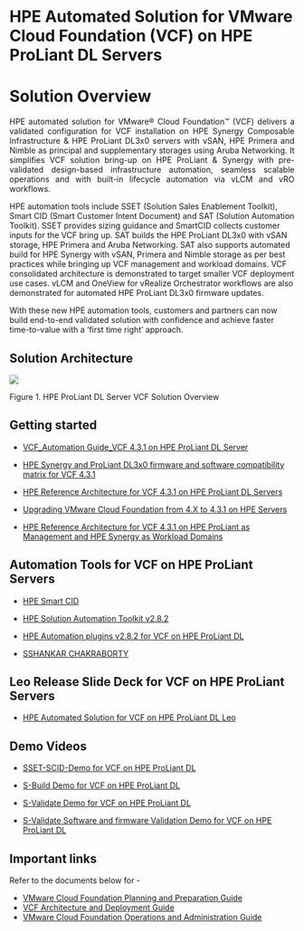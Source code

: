 ﻿# HPE Automated Solution for VMware Cloud Foundation (VCF) on HPE ProLiant DL Servers

# Solution Overview
<p align="justify">HPE automated solution for VMware® Cloud Foundation™ (VCF) delivers a validated configuration for VCF installation on HPE Synergy Composable Infrastructure & HPE ProLiant DL3x0 servers with vSAN, HPE Primera and Nimble as principal and supplementary storages using Aruba Networking. It simplifies VCF solution bring-up on HPE ProLiant & Synergy with pre-validated design-based infrastructure automation, seamless scalable operations and with built-in lifecycle automation via vLCM and vRO workflows.
  
HPE automation tools include SSET (Solution Sales Enablement Toolkit), Smart CID (Smart Customer Intent Document) and SAT (Solution Automation Toolkit). SSET provides sizing guidance and SmartCID collects customer inputs for the VCF bring up. SAT builds the HPE ProLiant DL3x0 with vSAN storage, HPE Primera and Aruba Networking. SAT also supports automated build for HPE Synergy with vSAN, Primera and Nimble storage as per best practices while bringing up VCF management and workload domains. VCF consolidated architecture is demonstrated to target smaller VCF deployment use cases. vLCM and OneView for vRealize Orchestrator workflows are also demonstrated for automated HPE ProLiant DL3x0 firmware updates.
  
With these new HPE automation tools, customers and partners can now build end-to-end validated solution with confidence and achieve faster time-to-value with a ‘first time right’ approach.
</p>

## Solution Architecture

![](Release%20Documents/Leo_Visio.jpg)

Figure 1. HPE ProLiant DL Server VCF Solution Overview



## Getting started

* [VCF_Automation Guide_VCF 4.3.1 on HPE ProLiant DL Server](Release%20Documents/VCF_Automation%20Guide_VCF%204.3.1%20on%20HPE%20Proliant%20DL%20Server.pdf)

* [HPE Synergy and ProLiant DL3x0 firmware and software compatibility matrix for VCF 4.3.1](https://www.hpe.com/psnow/doc/a50004865enw)

* [HPE Reference Architecture for VCF 4.3.1 on HPE ProLiant DL Servers](https://www.hpe.com/psnow/doc/a50005216enw)

* [Upgrading VMware Cloud Foundation from 4.X to 4.3.1 on HPE Servers](https://www.hpe.com/psnow/doc/a50005217enw)

* [HPE Reference Architecture for VCF 4.3.1 on HPE ProLiant as Management and HPE Synergy as Workload Domains](https://www.hpe.com/psnow/doc/a50005225enw)

## Automation Tools for VCF on HPE ProLiant Servers

* [HPE Smart CID](https://smartcid.itcs.hpe.com/)

* [HPE Solution Automation Toolkit v2.8.2](http://16.107.50.87:8081/nexus/content/repositories/LH-SAT/2.8.2/)

* [HPE Automation plugins v2.8.2 for VCF on HPE ProLiant DL]( https://hpe.sharepoint.com/teams/HPE_Automation_Kit/Shared%20Documents/Forms/AllItems.aspx?id=%2Fteams%2FHPE%5FAutomation%5FKit%2FShared%20Documents%2FHPE%20SAT%20v2%2E8%2FPlugins%20for%20VCF%20on%20HPE%20ProLiant%20DL%2F2%2E8%2E2&p=true&originalPath=aHR0cHM6Ly9ocGUuc2hhcmVwb2ludC5jb20vOmY6L3QvSFBFX0F1dG9tYXRpb25fS2l0L0VvRVpKdDBTX1pKRHFKTFp1eGF2YzRRQkdPdlhUajVUWmJaM0NzZzNIaDdYSnc%5FcnRpbWU9QVgxUDVrdVoyVWc)

* [SSHANKAR CHAKRABORTY](https://sset.ext.hpe.com/UsherAPI/index-new.html)




## Leo Release Slide Deck for VCF on HPE ProLiant Servers
* [HPE Automated Solution for VCF on HPE ProLiant DL Leo]( Release%20Documents/Leo%20VCF%20on%20HPE%20ProLiant%20&%20HPE%20Synergy.pdf)



## Demo Videos
* [SSET-SCID-Demo for VCF on HPE ProLiant DL]( https://hpe.sharepoint.com/sites/msteams_4d09da/Shared%20Documents/Forms/AllItems.aspx?id=%2Fsites%2Fmsteams%5F4d09da%2FShared%20Documents%2FEngineering%20Team%20meeting%2FLeo%2FLeo%5FDemo%2FSSET%5FSCID%2Emp4&parent=%2Fsites%2Fmsteams%5F4d09da%2FShared%20Documents%2FEngineering%20Team%20meeting%2FLeo%2FLeo%5FDemo&p=true&originalPath=aHR0cHM6Ly9ocGUuc2hhcmVwb2ludC5jb20vOnY6L3MvbXN0ZWFtc180ZDA5ZGEvRVZiZnptWjlYV0ZHbzdLYlJkNV9JUmNCMXFINGVtRUU3M3RCSEdqYVl2VVA3UT9ydGltZT1IQWhqLVV1WjJVZw)

* [S-Build Demo for VCF on HPE ProLiant DL]( https://hpe.sharepoint.com/sites/msteams_4d09da/Shared%20Documents/Forms/AllItems.aspx?id=%2Fsites%2Fmsteams%5F4d09da%2FShared%20Documents%2FEngineering%20Team%20meeting%2FLeo%2FLeo%5FDemo%2FS%2DBuild%2Emp4&parent=%2Fsites%2Fmsteams%5F4d09da%2FShared%20Documents%2FEngineering%20Team%20meeting%2FLeo%2FLeo%5FDemo&p=true&originalPath=aHR0cHM6Ly9ocGUuc2hhcmVwb2ludC5jb20vOnY6L3MvbXN0ZWFtc180ZDA5ZGEvRVdqZFpncmJCZ1pKb2hFX21IT2JKT2NCSjV5UndWYVdVVWI1alJNX1ZmM0kxdz9ydGltZT0yR00wQ2t5WjJVZw)

* [S-Validate Demo for VCF on HPE ProLiant DL]( https://hpe.sharepoint.com/sites/msteams_4d09da/Shared%20Documents/Forms/AllItems.aspx?id=%2Fsites%2Fmsteams%5F4d09da%2FShared%20Documents%2FEngineering%20Team%20meeting%2FLeo%2FLeo%5FDemo%2FS%2DValidate%2Emp4&parent=%2Fsites%2Fmsteams%5F4d09da%2FShared%20Documents%2FEngineering%20Team%20meeting%2FLeo%2FLeo%5FDemo&p=true&originalPath=aHR0cHM6Ly9ocGUuc2hhcmVwb2ludC5jb20vOnY6L3MvbXN0ZWFtc180ZDA5ZGEvRVU5ZkNpemM1a2RMdDhSZzN0M01OQ3dCOUJmMWZFdE1IbF9DaTE3T3BCNmkwQT9ydGltZT16VGlORkV5WjJVZw)

* [S-Validate Software and firmware Validation Demo for VCF on HPE ProLiant DL]( https://hpe.sharepoint.com/sites/msteams_4d09da/Shared%20Documents/Forms/AllItems.aspx?id=%2Fsites%2Fmsteams%5F4d09da%2FShared%20Documents%2FEngineering%20Team%20meeting%2FLeo%2FLeo%5FDemo%2FS%2DValidate%2Emp4&parent=%2Fsites%2Fmsteams%5F4d09da%2FShared%20Documents%2FEngineering%20Team%20meeting%2FLeo%2FLeo%5FDemo&p=true&originalPath=aHR0cHM6Ly9ocGUuc2hhcmVwb2ludC5jb20vOnY6L3MvbXN0ZWFtc180ZDA5ZGEvRVU5ZkNpemM1a2RMdDhSZzN0M01OQ3dCOUJmMWZFdE1IbF9DaTE3T3BCNmkwQT9ydGltZT16VGlORkV5WjJVZw)




## Important links 

Refer to the documents below for -
* [VMware Cloud Foundation Planning and Preparation Guide](https://docs.vmware.com/en/VMware-Validated-Design/6.2/vmware-validated-design-62-vmware-cloud-foundation-42-sddc-planning-and-preparation-workbook.zip)
* [VCF Architecture and Deployment Guide](https://docs.vmware.com/en/VMware-Cloud-Foundation/4.2/vcf-42-ovdeploy-guide.pdf)
* [VMware Cloud Foundation Operations and Administration Guide]( https://docs.vmware.com/en/VMware-Cloud-Foundation/4.3/vcf-admin/GUID-D5A44DAA-866D-47C9-B1FB-BF9761F97E36.html)
